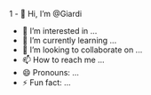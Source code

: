 1 - 👋 Hi, I’m @Giardi
- 👀 I’m interested in ...
- 🌱 I’m currently learning ...
- 💞️ I’m looking to collaborate on ...
- 📫 How to reach me ...
- 😄 Pronouns: ...
- ⚡ Fun fact: ...

<!---
Giardi/Giardi is a ✨ special ✨ repository because its `README.md` (this file) appears on your GitHub profile.
You can click the Preview link to take a look at your changes.
--->
